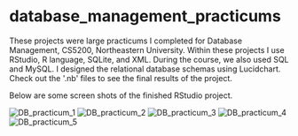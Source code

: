 # database_management_practicums

These projects were large practicums I completed for Database Management, CS5200, Northeastern University. Within these projects I use RStudio, R language, SQLite, and XML. During the course, we also used SQL and MySQL. I designed the relational database schemas using Lucidchart. Check out the '.nb' files to see the final results of the project.

Below are some screen shots of the finished RStudio project.

![DB_practicum_1](https://user-images.githubusercontent.com/53150782/194773341-cda86dda-cca6-4cff-94b6-136c747d0a88.PNG)
![DB_practicum_2](https://user-images.githubusercontent.com/53150782/194773346-77d71055-2646-490c-8e0c-6980ad00efa2.PNG)
![DB_practicum_3](https://user-images.githubusercontent.com/53150782/194773352-2c505646-e028-48a1-bd02-473176073086.PNG)
![DB_practicum_4](https://user-images.githubusercontent.com/53150782/194773356-f3f4c237-7f1f-4d93-b4f1-a4473d31160a.PNG)
![DB_practicum_5](https://user-images.githubusercontent.com/53150782/194773359-a7bd66da-53b7-4b74-8d33-e30afefee90e.PNG)
